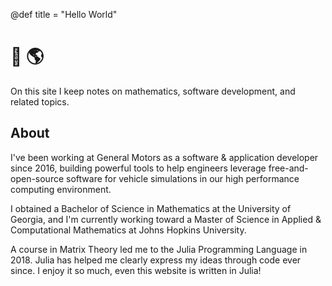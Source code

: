 @def title = "Hello World"

# :wave: :earth_americas:

On this site I keep notes on mathematics, software development, and related topics.

## About

I've been working at General Motors as a software & application developer since 2016,
building powerful tools to help engineers leverage free-and-open-source software
for vehicle simulations in our high performance computing environment.

I obtained a Bachelor of Science in Mathematics at the University of Georgia,
and I'm currently working toward a Master of Science in Applied & Computational
Mathematics at Johns Hopkins University.

A course in Matrix Theory led me to the Julia Programming Language in 2018.
Julia has helped me clearly express my ideas through code ever since.
I enjoy it so much, even this website is written in Julia!
